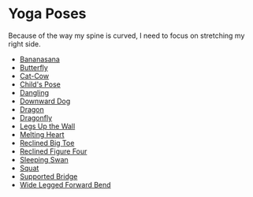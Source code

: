 # Yoga Poses

Because of the way my spine is curved, I need to focus on stretching my right
side.

- [Bananasana](./bananasana.md)
- [Butterfly](./butterfly.md)
- [Cat-Cow](./cat-cow.md)
- [Child's Pose](./childs.md)
- [Dangling](./dangling.md)
- [Downward Dog](./downward-dog.md)
- [Dragon](./dragon.md)
- [Dragonfly](./dragonfly.md)
- [Legs Up the Wall](./legs-up-the-wall.md)
- [Melting Heart](./melting-heart.md)
- [Reclined Big Toe](./reclined-big-toe.md)
- [Reclined Figure Four](./reclined-figure-four.md)
- [Sleeping Swan](./sleeping-swan.md)
- [Squat](./squat.md)
- [Supported Bridge](./supported-bridge.md)
- [Wide Legged Forward Bend](./wide-legged-forward-bend.md)
